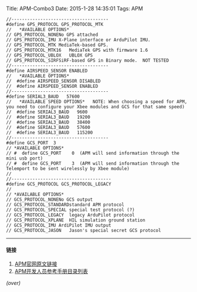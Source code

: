 Title: APM-Combo3
Date: 2015-1-28 14:35:01 
Tags: APM

<!-- PELICAN_BEGIN_SUMMARY -->
<!-- PELICAN_END_SUMMARY -->

    //-------------------------------------
    #define GPS_PROTOCOL GPS_PROTOCOL_MTK
    //   *AVAILABLE OPTIONS*
    // GPS_PROTOCOL_NONENo GPS attached
    // GPS_PROTOCOL_IMU X-Plane interface or ArduPilot IMU.
    // GPS_PROTOCOL_MTK MediaTek-based GPS.
    // GPS_PROTOCOL_MTK16   MediaTek GPS with firmware 1.6
    // GPS_PROTOCOL_UBLOX   UBLOX GPS
    // GPS_PROTOCOL_SIRFSiRF-based GPS in Binary mode.  NOT TESTED
    //-------------------------------------
    #define AIRSPEED_SENSOR ENABLED
    //   *AVAILABLE OPTIONS*
    //  #define AIRSPEED_SENSOR DISABLED
    //  #define AIRSPEED_SENSOR ENABLED
    //-------------------------------------
    #define SERIAL3_BAUD   57600
    //   *AVAILABLE SPEED OPTIONS*   NOTE: When choosing a speed for APM, you need to configure your Xbee modules and GCS for that same speed)
    //  #define SERIAL3_BAUD   9600  
    //  #define SERIAL3_BAUD   19200  
    //  #define SERIAL3_BAUD   38400
    //  #define SERIAL3_BAUD   57600
    //  #define SERIAL3_BAUD   115200
    //-------------------------------------
    #define GCS_PORT  3 
    // *AVAILABLE OPTIONS*
    // #  define GCS_PORT	 0  (APM will send information through the mini usb port) 
    // #  define GCS_PORT	 3  (APM will send information through the Telemport to be sent wirelessly by Xbee module)
    //
    //--------------------------------------
    #define GCS_PROTOCOL GCS_PROTOCOL_LEGACY
    //
    // *AVAILABLE OPTIONS* 
    // GCS_PROTOCOL_NONENo GCS output
    // GCS_PROTOCOL_STANDARDstandard APM protocol
    // GCS_PROTOCOL_SPECIAL special test protocol (?)
    // GCS_PROTOCOL_LEGACY  legacy ArduPilot protocol
    // GCS_PROTOCOL_XPLANE  HIL simulation ground station
    // GCS_PROTOCOL_IMU ArdiPilot IMU output
    // GCS_PROTOCOL_JASON   Jason's special secret GCS protocol

----------
#### 链接 ####

1. [APM官网原文链接](http://dev.ardupilot.com/wiki/combo_3/)
1. [APM开发人员参考手册目录列表]({filename}2014-08-29-APM-开发人员参考手册目录列表.md)

*(over)*